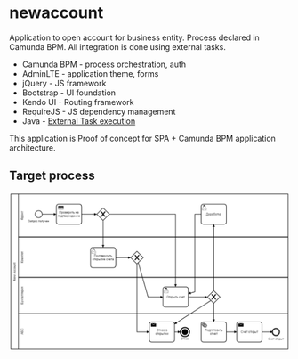 # newaccount

Application to open account for business entity.
Process declared in Camunda BPM. All integration is done using external tasks.

  * Camunda BPM - process orchestration, auth
  * AdminLTE - application theme, forms
  * jQuery - JS framework
  * Bootstrap - UI foundation
  * Kendo UI - Routing framework
  * RequireJS - JS dependency management
  * Java - [External Task execution](https://docs.camunda.org/manual/7.4/user-guide/process-engine/external-tasks/)
  
This application is Proof of concept for SPA + Camunda BPM application architecture.

## Target process

![Image of process](process/newaccount.png)
